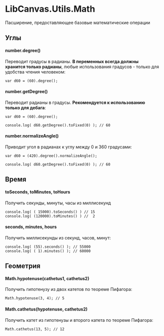 LibCanvas.Utils.Math
====================

Пасширение, предоставляющее базовые математические операции

## Углы

#### number.degree()

Переводит градусы в радианы. **В переменных всегда должны хранится только радианы**, любые использования градусов - только для удобства чтения человеком:

	var d60 = (60).degree();

#### number.getDegree()

Переводит радианы в градусы. **Рекомендуется к использованию только для дебага**:

	var d60 = (60).degree();

	console.log( d60.getDegree().toFixed(0) ); // 60

#### number.normalizeAngle()

Приводит угол в радианах к углу между 0 и 360 градусами:

	var d60 = (420).degree().normalizeAngle();

	console.log( d60.getDegree().toFixed(0) ); // 60

## Время

#### toSeconds, toMinutes, toHours

Получить секунды, минуты, часы из миллисекунд

	console.log( ( 15000).toSeconds() ) // 15
	console.log( (120000).toMinutes() ) //  2

#### seconds, minutes, hours

Получить миллисекунды из секунд, часов, минут:

	console.log( (55).seconds() ); // 55000
	console.log( ( 1).minutes() ); // 60000

## Геометрия

#### Math.hypotenuse(cathetus1, cathetus2)

Получить гипотенузу из двох катетов по теореме Пифагора:

	Math.hypotenuse(3, 4); // 5

#### Math.cathetus(hypotenuse, cathetus2)

Получить катет из гипотенузы и второго катета по теореме Пифагора:

	Math.cathetus(13, 5); // 12
